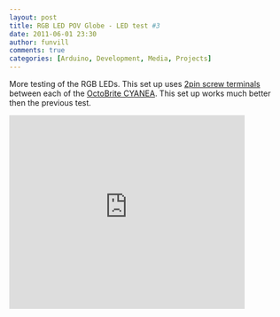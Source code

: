 ```yaml
---
layout: post
title: RGB LED POV Globe - LED test #3
date: 2011-06-01 23:30
author: funvill
comments: true
categories: [Arduino, Development, Media, Projects]
---
```

More testing of the RGB LEDs. This set up uses <a href="http://blog.abluestar.com/public/uploads/2011/05/10pcs-2-Pin-Screw-Terminal-Block-Connector-5mm-Pitch-150x150.jpg">2pin screw terminals</a> between each of the <a href="http://macetech.com/store/index.php?main_page=product_info&products_id=12">OctoBrite CYANEA</a>. This set up works much better then the previous test. 

<iframe width="425" height="349" src="http://www.youtube.com/embed/-Kvd0mfguOw" frameborder="0" allowfullscreen></iframe>
